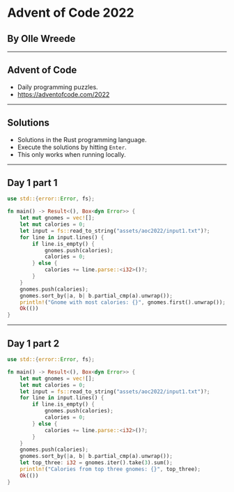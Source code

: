 # Advent of Code 2022

## By Olle Wreede

---

## Advent of Code

 * Daily programming puzzles.
 * https://adventofcode.com/2022

---

## Solutions

 * Solutions in the Rust programming language.
 * Execute the solutions by hitting `Enter`.
 * This only works when running locally.

---

## Day 1 part 1

```rust
use std::{error::Error, fs};

fn main() -> Result<(), Box<dyn Error>> {
    let mut gnomes = vec![];
    let mut calories = 0;
    let input = fs::read_to_string("assets/aoc2022/input1.txt")?;
    for line in input.lines() {
        if line.is_empty() {
            gnomes.push(calories);
            calories = 0;
        } else {
            calories += line.parse::<i32>()?;
        }
    }
    gnomes.push(calories);
    gnomes.sort_by(|a, b| b.partial_cmp(a).unwrap());
    println!("Gnome with most calories: {}", gnomes.first().unwrap());
    Ok(())
}
```

---

## Day 1 part 2

```rust
use std::{error::Error, fs};

fn main() -> Result<(), Box<dyn Error>> {
    let mut gnomes = vec![];
    let mut calories = 0;
    let input = fs::read_to_string("assets/aoc2022/input1.txt")?;
    for line in input.lines() {
        if line.is_empty() {
            gnomes.push(calories);
            calories = 0;
        } else {
            calories += line.parse::<i32>()?;
        }
    }
    gnomes.push(calories);
    gnomes.sort_by(|a, b| b.partial_cmp(a).unwrap());
    let top_three: i32 = gnomes.iter().take(3).sum();
    println!("Calories from top three gnomes: {}", top_three);
    Ok(())
}
```
